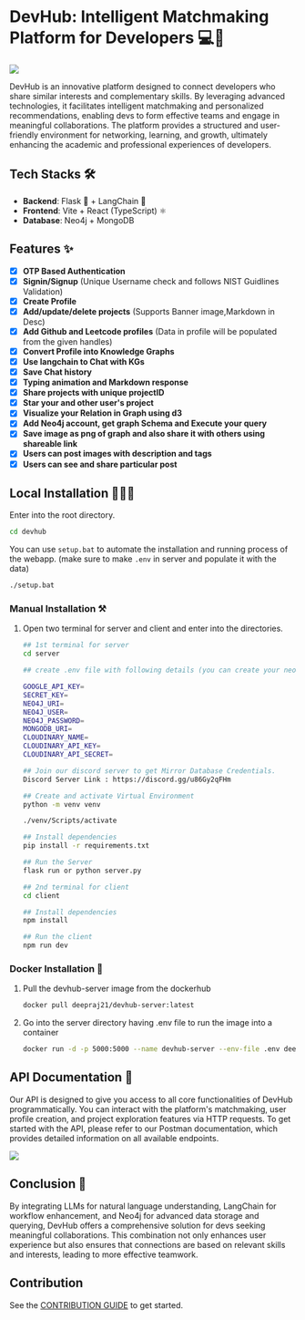 # DevHub: Intelligent Matchmaking Platform for Developers 💻🤝

<a href="https://discord.gg/u86Gy2qFHm" target="_blank"><img src="https://img.shields.io/discord/1259889923129999411?style=flat&colorA=000000&colorB=000000&label=discord&logo=discord&logoColor=ffffff" /></a>


DevHub is an innovative platform designed to connect developers who share similar interests and complementary skills. By leveraging advanced technologies, it facilitates intelligent matchmaking and personalized recommendations, enabling devs to form effective teams and engage in meaningful collaborations. The platform provides a structured and user-friendly environment for networking, learning, and growth, ultimately enhancing the academic and professional experiences of developers.

## Tech Stacks 🛠️

- **Backend**: Flask 🐍 + LangChain 🔗  
- **Frontend**: Vite + React (TypeScript) ⚛️  
- **Database**: Neo4j + MongoDB 

## Features ✨

- [x] **OTP Based Authentication**
- [x] **Signin/Signup** (Unique Username check and follows NIST Guidlines Validation) 
- [x] **Create Profile**
- [x] **Add/update/delete projects** (Supports Banner image,Markdown in Desc)
- [x] **Add Github and Leetcode profiles** (Data in profile will be populated from the given handles)
- [x] **Convert Profile into Knowledge Graphs** 
- [x] **Use langchain to Chat with KGs**
- [x] **Save Chat history**
- [x] **Typing animation and Markdown response**  
- [x] **Share projects with unique projectID**
- [x] **Star your and other user's project**
- [x] **Visualize your Relation in Graph using d3**
- [x] **Add Neo4j account, get graph Schema and Execute your query**
- [x] **Save image as png of graph and also share it with others using shareable link**
- [x] **Users can post images with description and tags**
- [x] **Users can see and share particular post**
 
## Local Installation 🧑🏻‍💻

Enter into the root directory.
```bash
cd devhub
```
You can use `setup.bat` to automate the installation and running process of the webapp. (make sure to make `.env` in server and populate it with the data)

```bash
./setup.bat
```
### Manual Installation ⚒️

1. Open two terminal for server and client and enter into the directories.

    ```bash
    ## 1st terminal for server
    cd server

    ## create .env file with following details (you can create your neo4j account or use our mirror database credentials)

    GOOGLE_API_KEY= 
    SECRET_KEY=
    NEO4J_URI= 
    NEO4J_USER=
    NEO4J_PASSWORD=
    MONGODB_URI=
    CLOUDINARY_NAME=
    CLOUDINARY_API_KEY=
    CLOUDINARY_API_SECRET=

    ## Join our discord server to get Mirror Database Credentials.
    Discord Server Link : https://discord.gg/u86Gy2qFHm
    ```
    ```bash
    ## Create and activate Virtual Environment
    python -m venv venv

    ./venv/Scripts/activate
    ```

    ```bash
    ## Install dependencies
    pip install -r requirements.txt
    ```
    ```bash
    ## Run the Server
    flask run or python server.py
    ```

    ```bash
    ## 2nd terminal for client
    cd client

    ## Install dependencies
    npm install

    ## Run the client
    npm run dev
    ```

### Docker Installation 🐋

1. Pull the devhub-server image from the dockerhub

    ```bash
    docker pull deepraj21/devhub-server:latest
    ```
2. Go into the server directory having .env file to run the image into a container

    ```bash
    docker run -d -p 5000:5000 --name devhub-server --env-file .env deepraj21/devhub-server:latest
    ```

## API Documentation 📜

Our API is designed to give you access to all core functionalities of DevHub programmatically. You can interact with the platform's matchmaking, user profile creation, and project exploration features via HTTP requests. To get started with the API, please refer to our Postman documentation, which provides detailed information on all available endpoints.

<a href="https://documenter.getpostman.com/view/37803453/2sAXxP9Cxo" target="_blank"><img src="https://img.shields.io/badge/Postman-View%20Documentation-orange?style=flat&logo=postman" /></a>

## Conclusion 🎉
By integrating LLMs for natural language understanding, LangChain for workflow enhancement, and Neo4j for advanced data storage and querying, DevHub offers a comprehensive solution for devs seeking meaningful collaborations. This combination not only enhances user experience but also ensures that connections are based on relevant skills and interests, leading to more effective teamwork.

## Contribution

See the [CONTRIBUTION GUIDE](https://github.com/devhub-ai/devhub/blob/main/.github/CONTRIBUTING.md) to get started.

